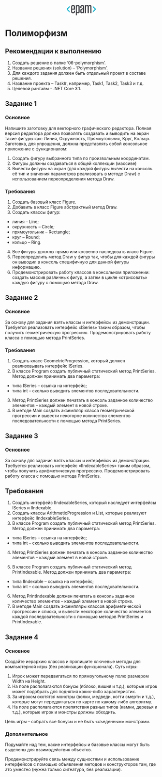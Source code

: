<div style="text-align:center"><img src="media\epam_logo.png" style="width:1in;height:0.35417in" /></div>

# Полиморфизм

##  Рекомендации к выполнению

1.  Создать решение в папке ‘06-polymorphism’.
2.  Название решения (solution) – ‘Polymorphism’.
3.  Для каждого задания должен быть отдельный проект в составе решения.
4.  Название проекта – Task\#, например, Task1, Task2, Task3 и т.д.
5.  Целевой рантайм - .NET Core 3.1.

## Задание 1

### Основное

Напишите заготовку для векторного графического редактора. Полная версия редактора должна позволять создавать и выводить на экран такие фигуры как: Линия, Окружность, Прямоугольник, Круг, Кольцо. Заготовка, для упрощения, должна представлять собой консольное приложение с функционалом:

1.  Создать фигуру выбранного типа по произвольным координатам.
2.  Фигуры должны создаваться в общей коллекции (массиве)
3.  Вывести фигуры на экран (для каждой фигуры вывести на консоль её тип и значения параметров реализовать в методе Draw) с использованием переопределения метода Draw.

### Требования

1.  Создать базовый класс Figure.
2.  Добавить в класс Figure абстрактный метод Draw.
3.  Создать классы фигур:

-   линия – Line;
-   окружность – Circle;
-   прямоугольник – Rectangle;
-   круг – Round;
-   кольцо – Ring.

4.  Все фигуры должны прямо или косвенно наследовать класс Figure.
5.  Переопределить метод Draw у фигур так, чтобы для каждой фигуры он выводил в консоль специфичную для данной фигуры информацию.
6.  Продемонстрировать работу классов в консольном приложении: создать массив различных фигур, а затем в цикле «отрисовать» каждую фигуру с помощью метода Draw.

## Задание 2

### Основное

За основу для задания взять классы и интерфейсы из демонстрации. Требуется реализовать интерфейс «ISeries» таким образом, чтобы получить геометрическую прогрессию. Продемонстрировать работу класса с помощью метода PrintSeries.

### Требования

1.  Создать класс GeometricProgression, который должен реализовывать интерфейс ISeries.
2.  В классе Program создать публичный статический метод PrintSeries. Метод должен принимать два параметра:

-   типа ISeries – ссылка на интерфейс;
-   типа int – сколько выводить элементов последовательности.

3.  Метод PrintSeries должен печатать в консоль заданное количество элементов – каждый элемент в новой строке.
4.  В методе Main создать экземпляр класса геометрической прогрессии и вывести некоторое количество элементов последовательности с помощью метода PrintSeries.

## Задание 3

### Основное

За основу для задания взять классы и интерфейсы из демонстрации. Требуется реализовать интерфейс «IIndexableSeries» таким образом, чтобы получить арифметическую прогрессию. Продемонстрировать работу класса с помощью метода PrintSeries.

## Требования

1.  Создать интерфейс IIndexableSeries, который наследует интерфейсы ISeries и IIndexable.
2.  Создать классы ArithmeticProgression и List, которые реализуют интерфейс IIndexableSeries.
3.  В классе Program создать публичный статический метод PrintSeries. Метод должен принимать два параметра:

-   типа ISeries – ссылка на интерфейс;
-   типа int – сколько выводить элементов последовательности.

4.  Метод PrintSeries должен печатать в консоль заданное количество элементов – каждый элемент в новой строке.

5.  В классе Program создать публичный статический метод PrintIndexable. Метод должен принимать два параметра:

-   типа IIndexable – ссылка на интерфейс;
-   типа int – сколько выводить элементов последовательности.

6.  Метод PrintIndexable должен печатать в консоль заданное количество элементов – каждый элемент в новой строке.
7.  В методе Main создать экземпляры классов арифметической прогрессии и списка, и вывести некоторое количество элементов каждой последовательности с помощью методов PrintSeries и PrintIndexable.

## Задание 4

### Основное

Создайте иерархию классов и пропишите ключевые методы для компьютерной игры (без реализации функционала). Суть игры:

1.  Игрок может передвигаться по прямоугольному полю размером Width на Height.
2.  На поле располагаются бонусы (яблоко, вишня и т.д.), которые игрок может подобрать для поднятия каких-либо характеристик.
3.  За игроком охотятся монстры (волки, медведи, когти смерти и т.д.), которые могут передвигаться по карте по какому-либо алгоритму.
4.  На поле располагаются препятствия разных типов (камни, деревья и т.д.), которые игрок и монстры должны обходить.

Цель игры – собрать все бонусы и не быть «съеденным» монстрами.

### Дополнительное

Подумайте над тем, какие интерфейсы и базовые классы могут быть выделены для взаимодействия объектов.

Продемонстрируйте связь между сущностями и использование интерфейсов с помощью объявления методов и конструкторов там, где это уместно (нужна только сигнатура, без реализации).
